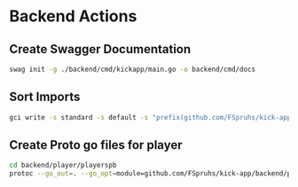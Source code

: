 # Backend Actions

## Create Swagger Documentation
```sh
swag init -g ./backend/cmd/kickapp/main.go -o backend/cmd/docs
```

## Sort Imports
```sh
gci write -s standard -s default -s "prefix(github.com/FSpruhs/kick-app)" ./backend
```

## Create Proto go files for player
```sh
cd backend/player/playerspb
protoc --go_out=. --go_opt=module=github.com/FSpruhs/kick-app/backend/player/playerspb --go-grpc_out=. --go-grpc_opt=module=github.com/FSpruhs/kick-app/backend/player/playerspb api.proto
```